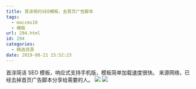 ```yaml
---
title: 首涂简约SEO模板，去首页广告脚本
tags:
  - maccms10
  - 模板
url: 294.html
id: 294
categories:
  - 精选资源
date: 2019-08-21 15:52:23
---
```


首涂简洁 SEO 模板，响应式支持手机版，模板简单加载速度很快。 来源网络，已经去掉首页广告脚本分享给需要的人。 ![](https://www.v5ant.com/wp-content/uploads/2019/08/WX20190821-160002@2x.png) ![](https://www.v5ant.com/wp-content/uploads/2019/08/WX20190821-160026@2x.png)
